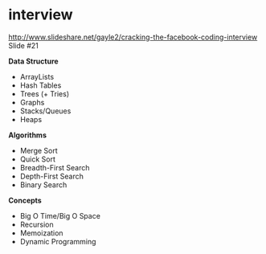 # interview

http://www.slideshare.net/gayle2/cracking-the-facebook-coding-interview
Slide #21

**Data Structure**
- ArrayLists
- Hash Tables
- Trees (+ Tries)
- Graphs
- Stacks/Queues
- Heaps

**Algorithms**
- Merge Sort
- Quick Sort
- Breadth-First Search
- Depth-First Search
- Binary Search

**Concepts**
- Big O Time/Big O Space
- Recursion
- Memoization
- Dynamic Programming
